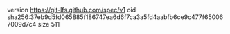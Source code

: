 version https://git-lfs.github.com/spec/v1
oid sha256:37eb9d5fd065885f186747ea6d6f7ca3a5fd4aabfb6ce9c477f650067009d7c4
size 511

